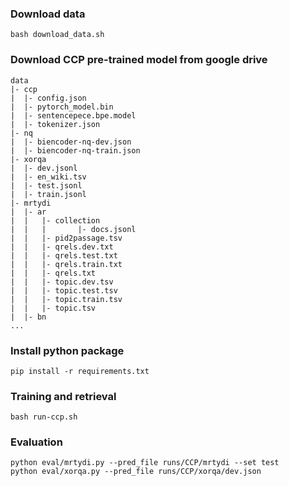 ### Download data

```
bash download_data.sh
```

### Download CCP pre-trained model from google drive

```
data
|- ccp
|  |- config.json
|  |- pytorch_model.bin
|  |- sentencepece.bpe.model
|  |- tokenizer.json
|- nq
|  |- biencoder-nq-dev.json
|  |- biencoder-nq-train.json
|- xorqa
|  |- dev.jsonl
|  |- en_wiki.tsv
|  |- test.jsonl
|  |- train.jsonl
|- mrtydi
|  |- ar
|  |   |- collection
|  |   |       |- docs.jsonl
|  |   |- pid2passage.tsv
|  |   |- qrels.dev.txt
|  |   |- qrels.test.txt
|  |   |- qrels.train.txt
|  |   |- qrels.txt
|  |   |- topic.dev.tsv
|  |   |- topic.test.tsv
|  |   |- topic.train.tsv
|  |   |- topic.tsv
|  |- bn
...
```

### Install python package

```
pip install -r requirements.txt
```

### Training and retrieval

```
bash run-ccp.sh
```

### Evaluation

```
python eval/mrtydi.py --pred_file runs/CCP/mrtydi --set test
python eval/xorqa.py --pred_file runs/CCP/xorqa/dev.json
```